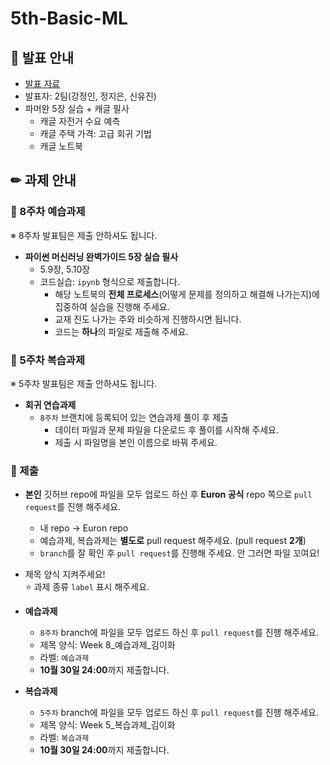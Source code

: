 # 5th-Basic-ML

## 📢 발표 안내
- [발표 자료]()
- 발표자: 2팀(강정인, 정지은, 신유진)
- 파머완 5장 실습 + 캐글 필사
  - 캐글 자전거 수요 예측
  - 캐글 주택 가격: 고급 회귀 기법
  - 캐글 노트북

## ✏ 과제 안내
### 📍 8주차 예습과제
※ 8주차 발표팀은 제출 안하셔도 됩니다.
- **파이썬 머신러닝 완벽가이드 5장 실습 필사**
  - 5.9장, 5.10장
  - 코드실습: ```ipynb``` 형식으로 제출합니다.
    - 해당 노트북의 **전체 프로세스**(어떻게 문제를 정의하고 해결해 나가는지)에 집중하여 실습을 진행해 주세요.
    - 교재 진도 나가는 주와 비슷하게 진행하시면 됩니다.
    - 코드는 **하나**의 파일로 제출해 주세요.

### 📍 5주차 복습과제
※ 5주차 발표팀은 제출 안하셔도 됩니다.
  
- **회귀 연습과제**  
  - ```8주차``` 브랜치에 등록되어 있는 연습과제 풀이 후 제출
    - ﻿데이터 파일과 문제 파일을 다운로드 후 풀이를 시작해 주세요.﻿
    - 제출 시 파일명을 본인 이름으로 바꿔 주세요.

### 📍 제출
- **본인** 깃허브 repo에 파일을 모두 업로드 하신 후 **Euron 공식** repo 쪽으로 ```pull request```를 진행 해주세요.
  - 내 repo -> Euron repo
  - 예습과제, 복습과제는 **별도로** pull request 해주세요. (pull request **2개**)
  - ```branch```를 잘 확인 후 ```pull request```를 진행해 주세요. 안 그러면 파일 꼬여요!
- 제목 양식 지켜주세요!  
⭐ 과제 종류 ```label``` 표시 해주세요.

- **예습과제**
  - ```8주차``` branch에 파일을 모두 업로드 하신 후 ```pull request```를 진행 해주세요.
  - 제목 양식: Week 8_예습과제_김이화
  - 라벨: ```예습과제```
  - **10월 30일 24:00**까지 제출합니다.
  
- **복습과제**
  - ```5주차``` branch에 파일을 모두 업로드 하신 후 ```pull request```를 진행 해주세요.
  - 제목 양식: Week 5_복습과제_김이화
  - 라벨: ```복습과제```
  - **10월 30일 24:00**까지 제출합니다.
